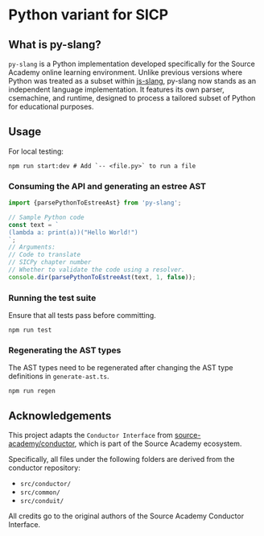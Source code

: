 # Python variant for SICP

## What is py-slang?

`py-slang` is a Python implementation developed specifically for the Source Academy online learning environment. Unlike previous versions where Python was treated as a subset within [js-slang](https://github.com/source-academy/js-slang), py-slang now stands as an independent language implementation. It features its own parser, csemachine, and runtime, designed to process a tailored subset of Python for educational purposes.

## Usage
For local testing:
```shell
npm run start:dev # Add `-- <file.py>` to run a file
```

### Consuming the API and generating an estree AST
```javascript
import {parsePythonToEstreeAst} from 'py-slang';

// Sample Python code
const text = `
(lambda a: print(a))("Hello World!")
`;
// Arguments:
// Code to translate
// SICPy chapter number
// Whether to validate the code using a resolver.
console.dir(parsePythonToEstreeAst(text, 1, false));
```

### Running the test suite

Ensure that all tests pass before committing.

```shell
npm run test
```

### Regenerating the AST types
The AST types need to be regenerated after changing
the AST type definitions in `generate-ast.ts`.
```shell
npm run regen
```

## Acknowledgements

This project adapts the `Conductor Interface` from [source-academy/conductor](https://github.com/source-academy/conductor), which is part of the Source Academy ecosystem.

Specifically, all files under the following folders are derived from the conductor repository:

- `src/conductor/`
- `src/common/`
- `src/conduit/`

All credits go to the original authors of the Source Academy Conductor Interface.
